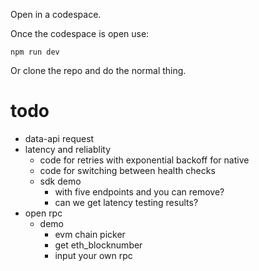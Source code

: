 
Open in a codespace.

Once the codespace is open use:

`npm run dev`

Or clone the repo and do the normal thing.

# todo
- data-api request
- latency and reliablity
    - code for retries with exponential backoff for native
    - code for switching between health checks
    - sdk demo
        - with five endpoints and you can remove?
        - can we get latency testing results?
- open rpc
    - demo
        - evm chain picker
        - get eth_blocknumber
        - input your own rpc